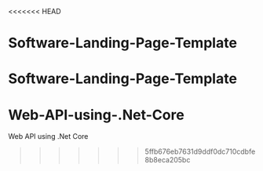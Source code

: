 <<<<<<< HEAD
# Software-Landing-Page-Template
Software-Landing-Page-Template 
=======
# Web-API-using-.Net-Core
Web API using .Net Core
>>>>>>> 5ffb676eb7631d9ddf0dc710cdbfe8b8eca205bc
